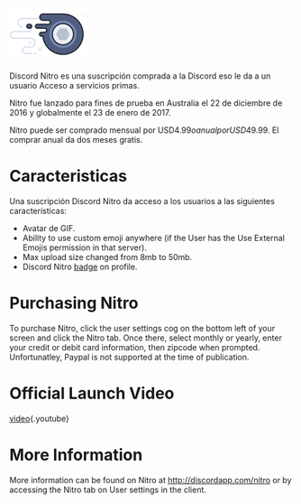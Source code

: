 <!-- TITLE: Nitro -->

![Insignia Nitro](/uploads/nitro/nitrobadge.png "Insignia Nitro")

Discord Nitro es una suscripción comprada a la Discord eso le da a un usuario Acceso a servicios primas.

Nitro fue lanzado para fines de prueba en Australia el 22 de diciembre de 2016 y globalmente el 23 de enero de 2017.

Nitro puede ser comprado mensual por USD$4.99 o anual por USD$49.99. El comprar anual da dos meses gratis.

# Caracteristicas
Una suscripción Discord Nitro da acceso a los usuarios a las siguientes características:

* Avatar de GIF.
* Ability to use custom emoji anywhere (if the User has the Use External Emojis permission in that server).
* Max upload size changed from 8mb to 50mb.
* Discord Nitro [badge](/badges) on profile.

# Purchasing Nitro
To purchase Nitro, click the user settings cog on the bottom left of your screen and click the Nitro tab. Once there, select monthly or yearly, enter your credit or debit card information, then zipcode when prompted. Unfortunatley, Paypal is not supported at the time of publication.

# Official Launch Video

[video](https://www.youtube.com/watch?v=psIIWROIvtM){.youtube}


# More Information
More information can be found on Nitro at http://discordapp.com/nitro or by accessing the Nitro tab on User settings in the client.